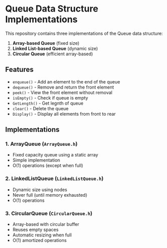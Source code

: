 # Queue Data Structure Implementations

This repository contains three implementations of the Queue data structure:
1. **Array-based Queue** (fixed size)
2. **Linked List-based Queue** (dynamic size)
3. **Circular Queue** (efficient array-based)


## Features

  - `enqueue()` - Add an element to the end of the queue
  - `dequeue()` - Remove and return the front element
  - `peek()` - View the front element without removal
  - `isEmpty()` - Check if queue is empty
  - `GetLength()` - Get legnth of queue
  - `clear()` - Delete the queue
  - `Display()` - Display all elements from front to rear


  ## Implementations

### 1. ArrayQueue (`ArrayQueue.h`)
- Fixed capacity queue using a static array
- Simple implementation
- O(1) operations (except when full)

### 2. LinkedListQueue (`LinkedListQueue.h`)
- Dynamic size using nodes
- Never full (until memory exhausted)
- O(1) operations

### 3. CircularQueue (`CircularQueue.h`)
- Array-based with circular buffer
- Reuses empty spaces
- Automatic resizing when full
- O(1) amortized operations